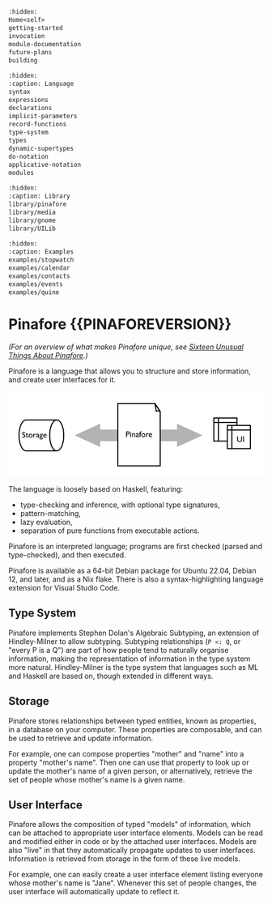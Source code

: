 ```{toctree}
:hidden:
Home<self>
getting-started
invocation
module-documentation
future-plans
building
```
```{toctree}
:hidden:
:caption: Language
syntax
expressions
declarations
implicit-parameters
record-functions
type-system
types
dynamic-supertypes
do-notation
applicative-notation
modules
```
```{toctree}
:hidden:
:caption: Library
library/pinafore
library/media
library/gnome
library/UILib
```
```{toctree}
:hidden:
:caption: Examples
examples/stopwatch
examples/calendar
examples/contacts
examples/events
examples/quine
```
# Pinafore {{PINAFOREVERSION}}

*(For an overview of what makes Pinafore unique, see [Sixteen Unusual Things About Pinafore](https://semantic.org/post/sixteen-unusual-things-about-pinafore/).)*

Pinafore is a language that allows you to structure and store information, and create user interfaces for it.

![Information](img/information.png)

The language is loosely based on Haskell, featuring:

* type-checking and inference, with optional type signatures,
* pattern-matching,
* lazy evaluation,
* separation of pure functions from executable actions.

Pinafore is an interpreted language; programs are first checked (parsed and type-checked), and then executed.

Pinafore is available as a 64-bit Debian package for Ubuntu 22.04, Debian 12, and later, and as a Nix flake.
There is also a syntax-highlighting language extension for Visual Studio Code.

## Type System

Pinafore implements Stephen Dolan's Algebraic Subtyping, an extension of Hindley-Milner to allow subtyping.
Subtyping relationships (`P <: Q`, or "every P is a Q") are part of how people tend to naturally organise information,
making the representation of information in the type system more natural.
Hindley-Milner is the type system that languages such as ML and Haskell are based on, though extended in different ways.

## Storage

Pinafore stores relationships between typed entities, known as properties, in a database on your computer.
These properties are composable, and can be used to retrieve and update information.

For example, one can compose properties "mother" and "name" into a property "mother's name".
Then one can use that property to look up or update the mother's name of a given person,
or alternatively, retrieve the set of people whose mother's name is a given name.

## User Interface

Pinafore allows the composition of typed "models" of information, which can be attached to appropriate user interface elements.
Models can be read and modified either in code or by the attached user interfaces.
Models are also "live" in that they automatically propagate updates to user interfaces.
Information is retrieved from storage in the form of these live models.

For example, one can easily create a user interface element listing everyone whose mother's name is "Jane".
Whenever this set of people changes, the user interface will automatically update to reflect it.
